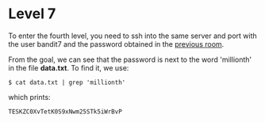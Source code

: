 [comment]: # (Javier de Muller - 2023)

# Level 7

To enter the fourth level, you need to ssh into the same server and port with the user bandit7 and the password obtained
in the [previous room](lvl6.md).

From the goal, we can see that the password is next to the word 'millionth' in the file **data.txt**.
To find it, we use:

    $ cat data.txt | grep 'millionth'

which prints:

    TESKZC0XvTetK0S9xNwm25STk5iWrBvP
